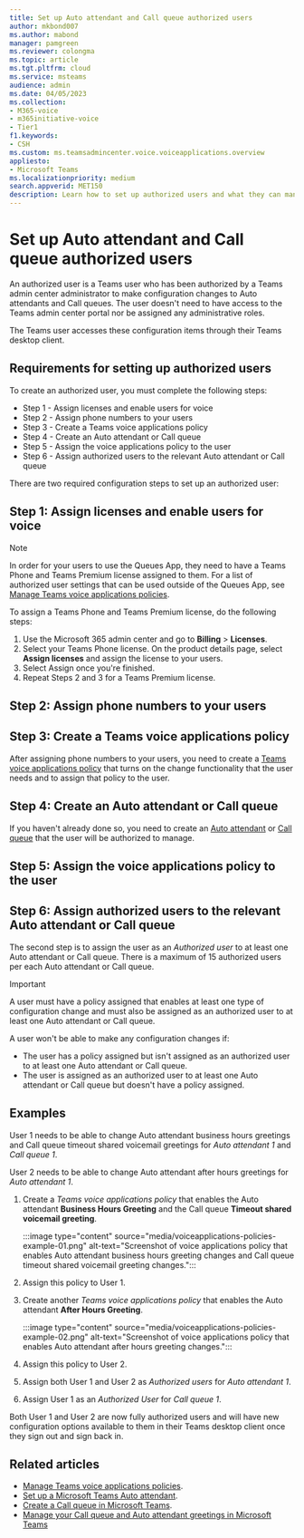 ```yaml
---
title: Set up Auto attendant and Call queue authorized users
author: mkbond007
ms.author: mabond
manager: pamgreen
ms.reviewer: colongma
ms.topic: article
ms.tgt.pltfrm: cloud
ms.service: msteams
audience: admin
ms.date: 04/05/2023
ms.collection: 
- M365-voice
- m365initiative-voice
- Tier1
f1.keywords:
- CSH
ms.custom: ms.teamsadmincenter.voice.voiceapplications.overview
appliesto: 
- Microsoft Teams
ms.localizationpriority: medium
search.appverid: MET150
description: Learn how to set up authorized users and what they can manage for Auto attendants and Call queues.
---
```


# Set up Auto attendant and Call queue authorized users

An authorized user is a Teams user who has been authorized by a Teams admin center administrator to make configuration changes to Auto attendants and Call queues. The user doesn't need to have access to the Teams admin center portal nor be assigned any administrative roles.

The Teams user accesses these configuration items through their Teams desktop client.

## Requirements for setting up authorized users

To create an authorized user, you must complete the following steps:

- Step 1 - Assign licenses and enable users for voice
- Step 2 - Assign phone numbers to your users
- Step 3 - Create a Teams voice applications policy
- Step 4 - Create an Auto attendant or Call queue
- Step 5 - Assign the voice applications policy to the user
- Step 6 - Assign authorized users to the relevant Auto attendant or Call queue

There are two required configuration steps to set up an authorized user:

## Step 1: Assign licenses and enable users for voice

> [!NOTE]
> In order for your users to use the Queues App, they need to have a Teams Phone and Teams Premium license assigned to them. For a list of authorized user settings that can be used outside of the Queues App, see [Manage Teams voice applications policies](manage-voice-applications-policies.md).

To assign a Teams Phone and Teams Premium license, do the following steps:

1. Use the Microsoft 365 admin center and go to **Billing** > **Licenses**.
1. Select your Teams Phone license. On the product details page, select **Assign licenses** and assign the license to your users.
1. Select Assign once you're finished.
1. Repeat Steps 2 and 3 for a Teams Premium license.

## Step 2: Assign phone numbers to your users



## Step 3: Create a Teams voice applications policy

After assigning phone numbers to your users, you need to create a [Teams voice applications policy](manage-voice-applications-policies.md) that turns on the change functionality that the user needs and to assign that policy to the user.

## Step 4: Create an Auto attendant or Call queue

If you haven't already done so, you need to create an [Auto attendant](create-a-phone-system-auto-attendant.md) or [Call queue](create-a-phone-system-call-queue.md) that the user will be authorized to manage.

## Step 5: Assign the voice applications policy to the user



## Step 6: Assign authorized users to the relevant Auto attendant or Call queue

The second step is to assign the user as an *Authorized user* to at least one Auto attendant or Call queue. There is a maximum of 15 authorized users per each Auto attendant or Call queue.

> [!IMPORTANT]
> A user must have a policy assigned that enables at least one type of configuration change and must also be assigned as an authorized user to at least one Auto attendant or Call queue.
>
> A user won't be able to make any configuration changes if:
>
> - The user has a policy assigned but isn't assigned as an authorized user to at least one Auto attendant or Call queue.
> - The user is assigned as an authorized user to at least one Auto attendant or Call queue but doesn't have a policy assigned.

## Examples

User 1 needs to be able to change Auto attendant business hours greetings and Call queue timeout shared voicemail greetings for *Auto attendant 1* and *Call queue 1*.

User 2 needs to be able to change Auto attendant after hours greetings for *Auto attendant 1*.

1. Create a *Teams voice applications policy* that enables the Auto attendant **Business Hours Greeting** and the Call queue **Timeout shared voicemail greeting**.

    :::image type="content" source="media/voiceapplications-policies-example-01.png" alt-text="Screenshot of voice applications policy that enables Auto attendant business hours greeting changes and Call queue timeout shared voicemail greeting changes.":::

1. Assign this policy to User 1.
1. Create another *Teams voice applications policy* that enables the Auto attendant **After Hours Greeting**.

    :::image type="content" source="media/voiceapplications-policies-example-02.png" alt-text="Screenshot of voice applications policy that enables Auto attendant after hours greeting changes.":::

1. Assign this policy to User 2.
1. Assign both User 1 and User 2 as *Authorized users* for *Auto attendant 1*.
1. Assign User 1 as an *Authorized User* for *Call queue 1*.

Both User 1 and User 2 are now fully authorized users and will have new configuration options available to them in their Teams desktop client once they sign out and sign back in.

## Related articles

- [Manage Teams voice applications policies](manage-voice-applications-policies.md).
- [Set up a Microsoft Teams Auto attendant](create-a-phone-system-auto-attendant.md).
- [Create a Call queue in Microsoft Teams](create-a-phone-system-call-queue.md).
- [Manage your Call queue and Auto attendant greetings in Microsoft Teams](https://support.microsoft.com/office/manage-your-call-queue-and-auto-attendant-greetings-in-microsoft-teams-52c741c6-8577-4faf-aa5a-c7853e0ab8f8)
